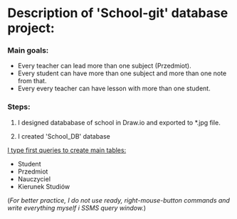 # Description of 'School-git' database project:<br>

### Main goals:
* Every teacher can lead more than one subject (Przedmiot).
* Every student can have more than one subject and more than one note from that.
* Every every teacher can have lesson with more than one student.



### Steps:
1. I designed datababase of school in Draw.io and exported to *.jpg file.<br>

2. I created 'School_DB' database

<u>I type first queries to create main tables:</u><br>
+ Student
+ Przedmiot
+ Nauczyciel
+ Kierunek Studiów <br>

(*For better practice, I do not use ready, right-mouse-button commands and write everything myself i SSMS query window.*)<br>

